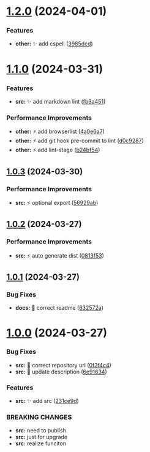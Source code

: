 # [1.2.0](https://github.com/ljtang2009/lint-use/compare/v1.1.0...v1.2.0) (2024-04-01)


### Features

* **other:** :sparkles: add cspell ([3985dcd](https://github.com/ljtang2009/lint-use/commit/3985dcd56bc877a43d5cfd702ec622df8750424e))

# [1.1.0](https://github.com/ljtang2009/lint-use/compare/v1.0.3...v1.1.0) (2024-03-31)


### Features

* **src:** :sparkles: add markdown lint ([fb3a451](https://github.com/ljtang2009/lint-use/commit/fb3a4514f377419b78b821ff33b9aae0651102b3))


### Performance Improvements

* **other:** :zap: add browserlist ([4a0e6a7](https://github.com/ljtang2009/lint-use/commit/4a0e6a7a76a454e5ac0d8019ee423683fcf22500))
* **other:** :zap: add git hook pre-commit to lint ([d0c9287](https://github.com/ljtang2009/lint-use/commit/d0c9287ffb679c507d1bb303210479f7bd9f3565))
* **other:** :zap: add lint-stage ([b24bf54](https://github.com/ljtang2009/lint-use/commit/b24bf5414417fe9b416596c4ce87dcc590fd5abc))

## [1.0.3](https://github.com/ljtang2009/lint-use/compare/v1.0.2...v1.0.3) (2024-03-30)


### Performance Improvements

* **src:** :zap: optional export ([56929ab](https://github.com/ljtang2009/lint-use/commit/56929abec60f106ee96b16d79d8f6eb46f79203e))

## [1.0.2](https://github.com/ljtang2009/lint-use/compare/v1.0.1...v1.0.2) (2024-03-27)


### Performance Improvements

* **src:** :zap: auto generate dist ([0813f53](https://github.com/ljtang2009/lint-use/commit/0813f53629a04dce65d70be72a56a6b147da687a))

## [1.0.1](https://github.com/ljtang2009/lint-use/compare/v1.0.0...v1.0.1) (2024-03-27)


### Bug Fixes

* **docs:** :bug: correct readme ([632572a](https://github.com/ljtang2009/lint-use/commit/632572aaa00e7c80e6ff758d0dff884d9368b6cc))

# [1.0.0](https://github.com/ljtang2009/lint-use/compare/v0.0.1...v1.0.0) (2024-03-27)


### Bug Fixes

* **src:** :bug: correct repository url ([0f3f4c4](https://github.com/ljtang2009/lint-use/commit/0f3f4c4b7cb1e9c07432557cb4f7b00f5e487591))
* **src:** :bug: update description ([6e91634](https://github.com/ljtang2009/lint-use/commit/6e916340ec3f727ebf4ca724c9aed2c5f4ecd2fc))


### Features

* **src:** :sparkles: add src ([231ce9d](https://github.com/ljtang2009/lint-use/commit/231ce9d42e02bf7c0dd87d3951342771c71bda22))


### BREAKING CHANGES

* **src:** need to publish
* **src:** just for upgrade
* **src:** realize funciton
